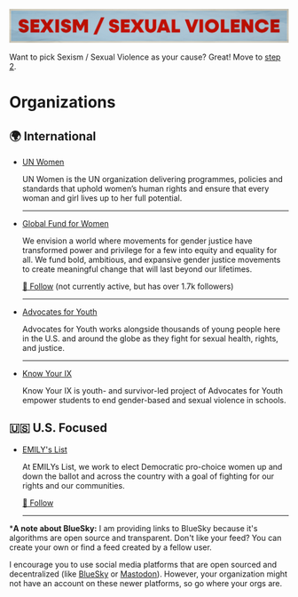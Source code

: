 ![Sexism / Sexual Violence](../../assets/Causes-Sexism.png)

Want to pick Sexism / Sexual Violence as your cause? Great! Move to [step 2](../../steps/step2/README.md).

# Organizations

## 🌍 International

- [UN Women](https://www.unwomen.org/)

  UN Women is the UN organization delivering programmes, policies and standards that uphold women’s human rights and ensure that every woman and girl lives up to her full potential.

  ---

- [Global Fund for Women](https://www.globalfundforwomen.org/)

  We envision a world where movements for gender justice have transformed power and privilege for a few into equity and equality for all. We fund bold, ambitious, and expansive gender justice movements to create meaningful change that will last beyond our lifetimes.

    <a href="https://bsky.app/profile/globalfundwomen.bsky.social" title="Follow on BlueSky Social">🦋 Follow</a>  (not currently active, but has over 1.7k followers)

  ---

- [Advocates for Youth](https://www.advocatesforyouth.org/)

  Advocates for Youth works alongside thousands of young people here in the U.S. and around the globe as they fight for sexual health, rights, and justice.

  ---

- [Know Your IX](https://www.advocatesforyouth.org/campaigns/know-your-ix/)

  Know Your IX is youth- and survivor-led project of Advocates for Youth empower students to end gender-based and sexual violence in schools.

## 🇺🇸 U.S. Focused

- [EMILY's List](https://emilyslist.org/)

  At EMILYs List, we work to elect Democratic pro-choice women up and down the ballot and across the country with a goal of fighting for our rights and our communities.

  <a href="https://bsky.app/profile/emilyslist.bsky.social" title="Follow on BlueSky Social">🦋 Follow</a>

  ---

***A note about BlueSky:** I am providing links to BlueSky because it's algorithms are open source and transparent. Don't like your feed? You can create your own or find a feed created by a fellow user.

I encourage you to use social media platforms that are open sourced and decentralized (like [BlueSky](https://bsky.app/) or [Mastodon](https://joinmastodon.org/)). However, your organization might not have an account on these newer platforms, so go where your orgs are.  

